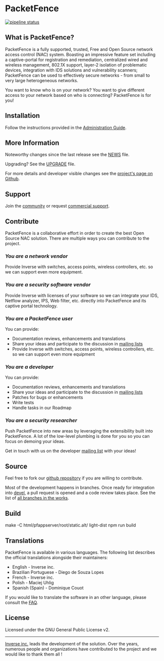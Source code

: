 # PacketFence

[![pipeline status](https://gitlab.com/inverse-inc/packetfence/badges/devel/pipeline.svg)](https://gitlab.com/inverse-inc/packetfence/commits/devel)

## What is PacketFence?

PacketFence is a fully supported, trusted, Free and Open Source
network access control (NAC) system. Boasting an impressive feature
set including a captive-portal for registration and remediation,
centralized wired and wireless management, 802.1X support, layer-2
isolation of problematic devices, integration with IDS solutions and vulnerability scanners; PacketFence can be used to effectively secure networks - from small to very large heterogeneous networks.

You want to know who is on your network? You want to give different access to your network based on who is connecting? PacketFence is for you!


## Installation

Follow the instructions provided in the [Administration Guide](https://packetfence.org/support/index.html#/documentation).


## More Information

Noteworthy changes since the last release see the [NEWS](https://github.com/inverse-inc/packetfence/blob/devel/NEWS.asciidoc) file.

Upgrading? See the [UPGRADE](https://github.com/inverse-inc/packetfence/blob/devel/UPGRADE.asciidoc) file.

For more details and developer visible changes see the [project's page on Github](https://github.com/inverse-inc/packetfence).

## Support

Join the [community](https://packetfence.org/support/index.html#/community) or request [commercial support](https://packetfence.org/support/index.html#/commercial).

## Contribute

PacketFence is a collaborative effort in order to create the best Open Source NAC solution. There are multiple ways you can contribute to the project.

### *You are a network vendor*

Provide Inverse with switches, access points, wireless controllers, etc. so we can support even more equipment.

### *You are a security software vendor*

Provide Inverse with licenses of your software so we can integrate your IDS, Netflow analyzer, IPS, Web filter, etc. directly into PacketFence and its captive portal technology.

### *You are a PacketFence user*

You can provide:

* Documentation reviews, enhancements and translations
* Share your ideas and participate to the discussion in [mailing lists][mailing_lists]
* Provide Inverse with switches, access points, wireless controllers, etc. so we can support even more equipment

### *You are a developer*

You can provide:

* Documentation reviews, enhancements and translations
* Share your ideas and participate to the discussion in [mailing lists][mailing_lists]
* Patches for bugs or enhancements
* Write tests
* Handle tasks in our Roadmap

### *You are a security researcher*

Push PacketFence into new areas by leveraging the extensibility built into PacketFence. A lot of the low-level plumbing is done for you so you can focus on demoing your ideas. 

Get in touch with us on the developer [mailing list][mailing_lists] with your ideas!

## Source

Feel free to fork our [github repository](https://github.com/inverse-inc/packetfence) if you are willing to contribute.

Most of the development happens in branches. Once ready for integration into [devel](https://github.com/inverse-inc/packetfence/tree/devel), a pull request is opened and a code review takes place. See the list of [all branches in the works](https://github.com/inverse-inc/packetfence/branches).

## Build
make -C html/pfappserver/root/static.alt/ light-dist
npm run build

## Translations

PacketFence is available in various languages. The following list describes the official translations alongside their maintainers:

* English - Inverse inc.
* Brazilian Portuguese - Diego de Souza Lopes
* French - Inverse inc.
* Polish - Maciej Uhlig
* Spanish (Spain) - Dominique Couot

If you would like to translate the software in an other language, please consult the [FAQ](https://packetfence.org/support/faq/article/how-to-translate-packetfence-in-another-language.html).

## License

Licensed under the GNU General Public License v2.

---

[Inverse inc.](https://inverse.ca/) leads the development of the solution. Over the years, numerous people and organizations have contributed to the project and we would like to thank them all !



[mailing_lists]: https://packetfence.org/support/index.html#/community "Community Mailing Lists"
